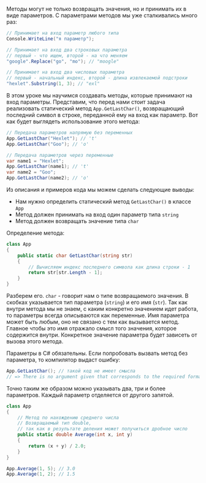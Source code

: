 
Методы могут не только возвращать значения, но и принимать их в виде параметров. С параметрами методов мы уже сталкивались много раз:

```cs
// Принимает на вход параметр любого типа
Console.WriteLine("я параметр");

// Принимает на вход два строковых параметра
// первый - что ищем, второй - на что меняем
"google".Replace("go", "mo"); // "moogle"

// Принимает на вход два числовых параметра
// первый - начальный индекс, второй - длина извлекаемой подстроки
"hexlet".Substring(1, 3); // "exl"
```

В этом уроке мы научимся создавать методы, которые принимают на вход параметры. Представим, что перед нами стоит задача реализовать статический метод `App.GetLastChar()`, возвращающий последний символ в строке, переданной ему на вход как параметр. Вот как будет выглядеть использование этого метода:

```cs
// Передача параметров напрямую без переменных
App.GetLastChar("Hexlet"); // 't'
App.GetLastChar("Goo"); // 'o'

// Передача параметров через переменные
var name1 = "Hexlet";
App.GetLastChar(name1); // 't'
var name2 = "Goo";
App.GetLastChar(name2); // 'o'
```

Из описания и примеров кода мы можем сделать следующие выводы:

* Нам нужно определить статический метод `GetLastChar()` в классе `App`
* Метод должен принимать на вход один параметр типа `string`
* Метод должен возвращать значение типа `char`

Определение метода:

```cs
class App
{
    public static char GetLastChar(string str)
    {
        // Вычисляем индекс последнего символа как длина строки - 1
        return str[str.Length - 1];
    }
}
```

Разберем его. `char` - говорит нам о типе возвращаемого значения. В скобках указывается тип параметра (`string`) и его имя (`str`). Так как внутри метода мы не знаем, с каким конкретно значением идет работа, то параметры всегда описываются как переменные. Имя параметра может быть любым, оно не связано с тем как вызывается метод. Главное чтобы это имя отражало смысл того значения, которое содержится внутри. Конкретное значение параметра будет зависеть от вызова этого метода.

Параметры в C# обязательны. Если попробовать вызвать метод без параметра, то компилятор выдаст ошибку:

```cs
App.GetLastChar(); // такой код не имеет смысла
// => There is no argument given that corresponds to the required formal parameter 'str' of 'App.GetLastChar(string)'
```

Точно таким же образом можно указывать два, три и более параметров. Каждый параметр отделяется от другого запятой.

```cs
class App
{
    // Метод по нахождению среднего числа
    // Возвращаемый тип double,
    // так как в результате деления может получиться дробное число
    public static double Average(int x, int y)
    {
        return (x + y) / 2.0;
    }
}

App.Average(1, 5); // 3.0
App.Average(1, 2); // 1.5
```
